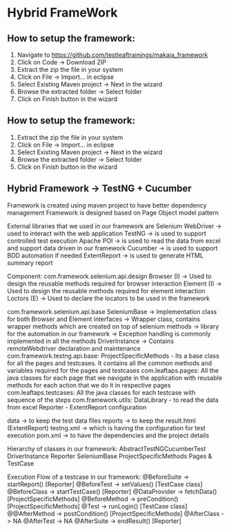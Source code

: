 
Hybrid FrameWork
================


  How to setup the framework:
---------------------------
1. Navigate to https://github.com/testleaftrainings/makaia_framework
2. Click on Code -> Download ZIP
3. Extract the zip the file in your system
4. Click on File -> Import... in eclipse
5. Select Existing Maven project -> Next in the wizard
6. Browse the extracted folder -> Select folder
7. Click on Finish button in the wizard



How to setup the framework:
---------------------------

1. Extract the zip the file in your system
2. Click on File -> Import... in eclipse
3. Select Existing Maven project -> Next in the wizard
4. Browse the extracted folder -> Select folder
5. Click on Finish button in the wizard






Hybrid Framework -> TestNG + Cucumber 
--------------------------------------
Framework is created using maven project to have better dependency management
Framework is designed based on Page Object model pattern

External libraries that we used in our framework are
Selenium WebDriver -> used to interact with the web application
TestNG -> is used to support controlled test execution
Apache POI -> is used to read the data from excel and support data driven in our framework
Cucumber -> is used to support BDD automation if needed
ExtentReport -> is used to generate HTML summary report

Component:
com.framework.selenium.api.design
	Browser (I) -> Used to design the reusable methods required for browser interaction
	Element (I) -> Used to design the reusable methods required for element interaction
	Loctors (E) -> Used to declare the locators to be used in the framework
	
com.framework.selenium.api.base
	SeleniumBase -> Implementation class for both Browser and Element interfaces
				 -> Wrapper class, contains wrapper methods which are created on top of selenium methods
				 -> library for the automation in our framework
				 -> Exception handling is commonly implemented in all the methods
	DriverInstance -> Contains remoteWebdriver declaration and maintenance			 
com.framework.testng.api.base:
	ProjectSpecificMethods - Its a base class for all the pages and testcases. It contains all the common methods and variables required for the pages and testcases
com.leaftaps.pages:
	All the java classes for each page that we navigate in the application with reusable methods for each action that we do it in respective pages
com.leaftaps.testcases:
    All the java classes for each testcase with sequence of the steps
com.framework.utils:
	DataLibrary - to read the data from excel
	Reporter - ExtentReport configuration
	
data -> to keep the test data files 
reports -> to keep the result.html (ExtentReport)
testng.xml -> which is having the configuration for test execution
pom.xml -> to have the dependencies and the project details



Hierarchy of classes in our framework:
AbstractTestNGCucumberTest
	DriverInstance
		Reporter
			SeleniumBase
				ProjectSpecificMethods
					Pages & TestCase


Execution Flow of a testcase in our framework:
@BeforeSuite					-> startReport() [Reporter]
	@BeforeTest					-> setValues() [TestCase class]
		@BeforeClass			-> startTestCase() [Reporter]
			@DataProvider		-> fetchData() [ProjectSpecificMethods]
				@BeforeMethod	-> preCondition() [ProjectSpecificMethods]
					@Test		-> runLogin() [TestCase class]
				@@AfterMethod	-> postCondition() [ProjectSpecificMethods]
		@AfterClass				-> NA
	@AfterTest					-> NA
@AfterSuite						-> endResult() [Reporter]